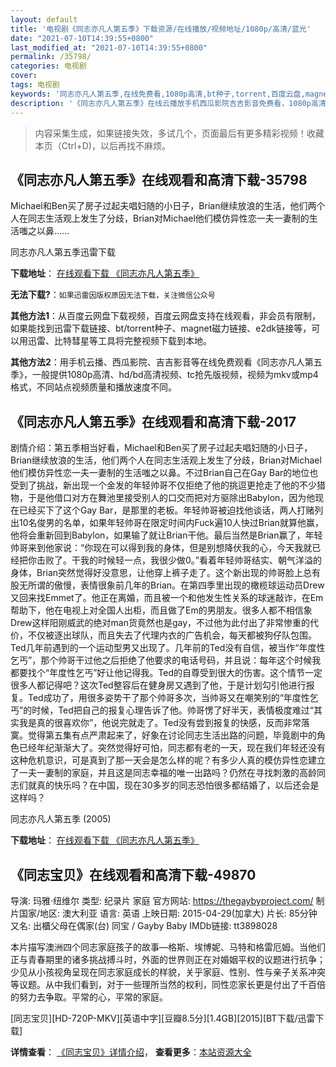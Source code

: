 ```yaml
---
layout: default
title: '电视剧《同志亦凡人第五季》下载资源/在线播放/视频地址/1080p/高清/蓝光'
date: "2021-07-10T14:39:55+0800"
last_modified_at: "2021-07-10T14:39:55+0800"
permalink: /35798/
categories: 电视剧
cover:
tags: 电视剧
keywords: '同志亦凡人第五季,在线免费看,1080p高清,bt种子,torrent,百度云盘,magnet,磁力链,迅雷下载资源'
description: '《同志亦凡人第五季》在线云播放手机西瓜影院吉吉影音免费看，1080p高清bd/hd未删减完整版和tc抢先枪版，mkv/mp4格式，附带bt/torrent种子、magnet/磁力链、百度云盘、网盘资源迅雷下载链接'
---
```


>内容采集生成，如果链接失效，多试几个，页面最后有更多精彩视频！收藏本页（Ctrl+D)，以后再找不麻烦。


## 《同志亦凡人第五季》在线观看和高清下载-35798

Michael和Ben买了房子过起夫唱妇随的小日子，Brian继续放浪的生活，他们两个人在同志生活观上发生了分歧，Brian对Michael他们模仿异性恋一夫一妻制的生活嗤之以鼻……


同志亦凡人第五季迅雷下载

**下载地址**： [在线观看下载 《同志亦凡人第五季》](https://www.993dy.com//vod-detail-id-9096.html) 


**无法下载?**：`如果迅雷因版权原因无法下载，关注微信公众号 `

**其他方法1**：从百度云网盘下载视频，百度云网盘支持在线观看，非会员有限制，如果能找到迅雷下载链接、bt/torrent种子、magnet磁力链接、e2dk链接等，可以用迅雷、比特彗星等工具将完整视频下载到本地。

**其他方法2**：用手机云播、西瓜影院、吉吉影音等在线免费观看《同志亦凡人第五季》，一般提供1080p高清、hd/bd高清视频、tc抢先版视频，视频为mkv或mp4格式，不同站点视频质量和播放速度不同。


## 《同志亦凡人第五季》在线观看和高清下载-2017

剧情介绍：第五季相当好看，Michael和Ben买了房子过起夫唱妇随的小日子，Brian继续放浪的生活，他们两个人在同志生活观上发生了分歧，Brian对Michael他们模仿异性恋一夫一妻制的生活嗤之以鼻。不过Brian自己在Gay Bar的地位也受到了挑战，新出现一个金发的年轻帅哥不仅拒绝了他的挑逗更抢走了他的不少猎物，于是他借口对方在舞池里接受别人的口交而把对方驱除出Babylon，因为他现在已经买下了这个Gay Bar，是那里的老板。年轻帅哥被迫找他谈话，两人打赌列出10名俊男的名单，如果年轻帅哥在限定时间内Fuck遍10人快过Brian就算他赢，他将会重新回到Babylon，如果输了就让Brian干他。最后当然是Brian赢了，年轻帅哥来到他家说：“你现在可以得到我的身体，但是别想降伏我的心，今天我就已经把你击败了。干我的时候轻一点，我很少做0。”看着年轻帅哥结实、朝气洋溢的身体，Brian突然觉得好没意思，让他穿上裤子走了。这个新出现的帅哥脸上总有股无所谓的傲慢，表情很象前几年的Brian。在第四季里出现的橄榄球运动员Drew又回来找Emmet了。他正在离婚，而且被一个和他发生性关系的球迷敲诈，在Em帮助下，他在电视上对全国人出柜，而且做了Em的男朋友。很多人都不相信象Drew这样阳刚威武的绝对man货竟然也是gay，不过他为此付出了非常惨重的代价，不仅被逐出球队，而且失去了代理内衣的广告机会，每天都被狗仔队包围。Ted几年前遇到的一个运动型男又出现了。几年前的Ted没有自信，被当作“年度性乞丐”，那个帅哥干过他之后拒绝了他要求的电话号码，并且说：每年这个时候我都要找个“年度性乞丐”好让他记得我。Ted的自尊受到很大的伤害。这个情节一定很多人都记得吧？这次Ted整容后在健身房又遇到了他，于是计划勾引他进行报复。Ted成功了，用很多姿势干了那个帅哥多次，当帅哥又在嘲笑别的“年度性乞丐”的时候，Ted把自己的报复心理告诉了他。帅哥愣了好半天，表情极度难过“其实我是真的很喜欢你”，他说完就走了。Ted没有尝到报复的快感，反而非常落寞。觉得第五集有点严肃起来了，好象在讨论同志生活出路的问题，毕竟剧中的角色已经年纪渐渐大了。突然觉得好可怕，同志都有老的一天，现在我们年轻还没有这种危机意识，可是真到了那一天会是怎么样的呢？有多少人真的模仿异性恋建立了一夫一妻制的家庭，并且这是同志幸福的唯一出路吗？仍然在寻找刺激的高龄同志们就真的快乐吗？在中国，现在30多岁的同志恐怕很多都结婚了，以后还会是这样吗？


同志亦凡人第五季 (2005)

**下载地址**： [在线观看下载 《同志亦凡人第五季》](https://www.btbtdy.me/btdy/dy15072.html) 


## 《同志宝贝》在线观看和高清下载-49870

导演: 玛雅·纽维尔 类型: 纪录片 家庭 官方网站: https://thegaybyproject.com/ 制片国家/地区: 澳大利亚 语言: 英语 上映日期: 2015-04-29(加拿大) 片长: 85分钟 又名: 出櫃父母在偶家(台) 同宝 / Gayby Baby IMDb链接: tt3898028

本片描写澳洲四个同志家庭孩子的故事—格斯、埃博妮、马特和格雷厄姆。当他们正与青春期里的诸多挑战搏斗时，外面的世界则正在对婚姻平权的议题进行抗争；少见从小孩视角呈现在同志家庭成长的样貌，关乎家庭、性别、性与亲子关系冲突等议题。从中我们看到，对于一些理所当然的权利，同性恋家长更是付出了千百倍的努力去争取。平常的心，平常的家庭。


[同志宝贝][HD-720P-MKV][英语中字][豆瓣8.5分][1.4GB][2015][BT下载/迅雷下载]

**详情查看**： [《同志宝贝》详情介绍](/movie/49870/)， **查看更多**：[本站资源大全](/movie/t/all/)

